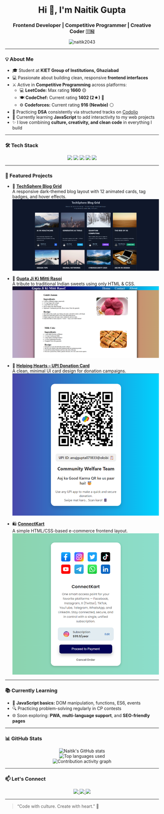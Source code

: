 <!-- GitHub Profile README for Naitik Gupta -->

<h1 align="center">Hi 👋, I'm Naitik Gupta</h1>
<h3 align="center">Frontend Developer | Competitive Programmer | Creative Coder 🇮🇳</h3>

<p align="center">
  <img src="https://komarev.com/ghpvc/?username=naitik2043&label=Profile%20views&color=0e75b6&style=flat" alt="naitik2043" />
</p>

---

### 💡 About Me
- 🎓 Student at **KIET Group of Institutions, Ghaziabad**
- 💻 Passionate about building clean, responsive **frontend interfaces**
- ⚔️ Active in **Competitive Programming** across platforms:
  - 💻 **LeetCode:** Max rating **1660** 🟡  
  - 🍽 **CodeChef:** Current rating **1402 (2★)** 🌟  
  - ⚙️ **Codeforces:** Current rating **916 (Newbie)** ⚪  
- 📘 Practicing **DSA** consistently via structured tracks on [Codolio](https://codolio.com/profile/Naitik_Gupta)
- 🌱 Currently learning **JavaScript** to add interactivity to my web projects
- ✨ I love combining **culture, creativity, and clean code** in everything I build

---

### 🛠️ Tech Stack

<p align="center">
  <img src="https://img.shields.io/badge/HTML5-E34F26?style=for-the-badge&logo=html5&logoColor=white"/>
  <img src="https://img.shields.io/badge/CSS3-1572B6?style=for-the-badge&logo=css3&logoColor=white"/>
  <img src="https://img.shields.io/badge/JavaScript-F7DF1E?style=for-the-badge&logo=javascript&logoColor=black"/>
  <img src="https://img.shields.io/badge/C++-00599C?style=for-the-badge&logo=cplusplus&logoColor=white"/>
  <img src="https://img.shields.io/badge/DSA-Tracked_on_Codolio-blueviolet?style=for-the-badge"/>
</p>

---

### 🚀 Featured Projects

- 📰 [**TechSphere Blog Grid**](https://github.com/naitik2043/techsphere-blog-grid)  
  A responsive dark-themed blog layout with 12 animated cards, tag badges, and hover effects.  
  ![Preview](https://github.com/naitik2043/techsphere-blog-grid/blob/main/preview.png)

- 🍮 [**Gupta Ji Ki Mitti Rasoi**](https://github.com/naitik2043/gupta-ji-mitti-rasoi)  
  A tribute to traditional Indian sweets using only HTML & CSS.  
  ![Preview](https://github.com/naitik2043/gupta-ji-mitti-rasoi/blob/main/preview.png)

- 💖 [**Helping Hearts – UPI Donation Card**](https://github.com/naitik2043/helping-hearts)  
  A clean, minimal UI card design for donation campaigns.  
  ![Preview](https://github.com/naitik2043/helping-hearts/blob/main/preview.png)

- 🛍️ [**ConnectKart**](https://github.com/naitik2043/ConnectKart)  
  A simple HTML/CSS-based e-commerce frontend layout.  
  ![Preview](https://github.com/naitik2043/ConnectKart/blob/main/preview.png)

---

### 📚 Currently Learning

- 📌 **JavaScript basics:** DOM manipulation, functions, ES6, events
- 🔍 Practicing problem-solving regularly in CP contests
- 🌐 Soon exploring: **PWA**, **multi-language support**, and **SEO-friendly pages**

---

### 📊 GitHub Stats

<p align="center">
  <img src="https://github-readme-stats.vercel.app/api?username=naitik2043&show_icons=true&theme=tokyonight" alt="Naitik's GitHub stats"/>
  <br/>
  <img src="https://github-readme-stats.vercel.app/api/top-langs/?username=naitik2043&layout=compact&theme=tokyonight" alt="Top languages used"/>
  <br/>
  <img src="https://github-readme-activity-graph.vercel.app/graph?username=naitik2043&theme=react-dark" alt="Contribution activity graph"/>
</p>

---

### 📫 Let's Connect

<p align="center">
  <a href="mailto:naitikgupta2043@gmail.com">
    <img src="https://img.shields.io/badge/Email-D14836?style=for-the-badge&logo=gmail&logoColor=white"/>
  </a>
  <a href="https://www.linkedin.com/in/naitik-gupta-81700233a">
    <img src="https://img.shields.io/badge/LinkedIn-blue?style=for-the-badge&logo=linkedin&logoColor=white"/>
  </a>
  <a href="https://github.com/naitik2043">
    <img src="https://img.shields.io/badge/GitHub-100000?style=for-the-badge&logo=github&logoColor=white"/>
  </a>
</p>

---

> “Code with culture. Create with heart.” 💛
